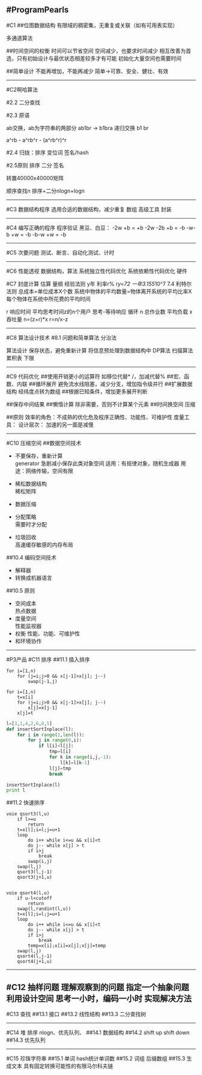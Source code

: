 #ProgramPearls
----
#C1
##位图数据结构
有限域的稠密集，无重复或关联（如有可用表实现）

多通道算法

##时间空间的权衡
时间可以节省空间
空间减少，也要求时间减少
相互改善为首选，只有初始设计与最优状态相差较多才有可能
初始化大量空间也需要时间

##简单设计
不能再增加，不能再减少
简单->可靠、安全、健壮、有效

-----
#C2啊哈算法

#2.2 二分查找

#2.3 原语

ab交换，ab为字符串的两部分
ab1br -> b1bra  递归交换 b1 br

a^rb - a^rb^r - (a^rb^r)^r

#2.4 归拢：排序
变位词
签名/hash

#2.5原则
排序
二分
签名

转置40000x40000矩阵

顺序查找n
排序+二分nlogn+logn

---
#C3 数据结构程序
选用合适的数据结构，减少重复
数组
高级工具
封装

---
#C4 编写正确的程序
程序验证
黑豆、白豆：
-2w +b  = +b -2w
-2b +b  = -b
-w-b +w = -b
-b-w +w = -b

---
#C5 次要问题
测试、断言、自动化测试、计时


---
#C6 性能透视
数据结构，算法
系统独立性代码优化
系统依赖性代码优化
硬件

#C7 封底计算
估算
量纲
经验法则
    y年 利率r%
    r*y=72
    一年3.155*10^7
7.4 利特尔法则 
总成本=单位成本X个数
系统中物体的平均数量=物体离开系统的平均比率X每个物体在系统中所花费的平均时间

r 响应时间
平均思考时间z的n个用户
思考-等待响应 循环
n 总作业数 平均负载
x 吞吐量
n=(z+r)*x
r=n/x-z

---
#C8 算法设计技术
#8.1 问题和简单算法
分治法

算法设计
保存状态，避免重新计算
将信息预处理到数据结构中
DP算法
扫描算法
累积表
下限

---
#C9 代码优化
##使用开销更小的运算符
如移位代替* /，加减代替%
##宏、函数、内联
##循环展开
避免流水线阻塞，减少分支，增加指令级并行
##扩展数据结构
经纬度点转为数组
##根据已知条件，增加更多展开判断

##保存中间结果
##懒惰计算
除非需要，否则不计算某个元素
##时间换空间
压缩

##原则
效率的角色：不成熟的优化危及程序正确性、功能性、可维护性
度量工具：
设计层次：
加速的另一面是减慢

---
#C10 压缩空间
##数据空间技术
* 不要保存，重新计算     
generator
急剧减小保存此类对象空间
适用：有规律对象，随机生成器
用途：网络传输，空间有限

* 稀松数据结构        
稀松矩阵

* 数据压缩      

* 分配策略      
需要时才分配

* 垃圾回收      
高速缓存敏感的内存布局

##10.4 编码空间技术
* 解释器       
* 转换成机器语言

##10.5 原则
* 空间成本      
热点数据
* 度量空间      
性能监视器
* 权衡
性能、功能、可维护性
* 和环境协作


---
#P3产品
#C11 排序
##11.1 插入排序
```
for i=[1,n)
    for (j=i;j>0 && x[j-1]>x[j]; j--)
        swap(j-1,j)

for i=[1,n)
    t=x[i]
    for (j=i;j>0 && x[j-1]>x[j]; j--)
        x[j]=x[j-1]
    x[j]=t
```
```python
l=[3,1,4,2,6,8,5]
def insertSortInplace(l):
    for i in range(1,len(l)):
        for j in range(0,i):
            if l[i]<l[j]:
                tmp=l[i]
                for k in range(i,j,-1):
                    l[k]=l[k-1]
                l[j]=tmp
                break

insertSortInplace(l)
print l
```
##11.2 快速排序
```
voie qsort3(l,u)
    if l>=u
        return
    t=x[l];i=l;j=u+1
    loop
        do i++ while i<=u && x[i]<t
        do j-- while x[j] > t
        if i>j
            break
        swap(i,j)
    swap(l,j)
    qsort3(l,j-1)
    qsort3(j+1,u)


voie qsort4(l,u)
    if u-l<cutoff
        return
    swap(l,randint(l,u))
    t=x[l];i=l;j=u+1
    loop
        do i++ while i<=u && x[i]<t
        do j-- while x[j] > t
        if i>j
            break
        temp=x[i];x[i]=x[j];x[j]=temp
    swap(l,j)
    qsort4(l,j-1)
    qsort4(j+1,u)
```

---
#C12 抽样问题
理解观察到的问题
指定一个抽象问题
利用设计空间
    思考一小时，编码一小时
实现解决方法
---
#C13 查找
##13.1 接口
##13.2 线性结构
##13.3 二分查找树

---
#C14 堆
排序 nlogn、优先队列、
##14.1 数据结构
##14.2 
shift up
shift down
##14.3 优先队列

---
#C15 珍珠字符串
##15.1 单词
hash统计单词数
##15.2 词组
后缀数组
##15.3 生成文本
具有固定转换可能性的有限马尔科夫链


















